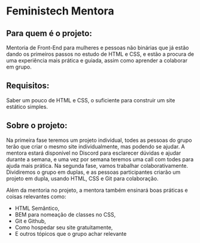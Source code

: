 # Feministech Mentora
## Para quem é o projeto:
Mentoria de Front-End para mulheres e pessoas não binárias que já estão dando os primeiros passos no estudo de HTML e CSS, e estão a procura de uma experiência mais prática e guiada, assim como aprender a colaborar em grupo.

## Requisitos: 
Saber um pouco de HTML e CSS, o suficiente para construir um site estático simples.

## Sobre o projeto:
Na primeira fase teremos um projeto individual, todes as pessoas do grupo terão que criar o mesmo site individualmente, mas podendo se ajudar.
A mentora estará disponível no Discord para esclarecer dúvidas e ajudar durante a semana, e uma vez por semana teremos uma call com todes para ajuda mais prática. 
Na segunda fase, vamos trabalhar colaborativamente. Dividiremos o grupo em duplas, e as pessoas participantes criarão um projeto em dupla, usando HTML, CSS e Git para colaboração.

Além da mentoria no projeto, a mentora também ensinará boas práticas e coisas relevantes como:
- HTML Semântico,
- BEM para nomeação de classes no CSS,
- Git e Github,
- Como hospedar seu site gratuitamente,
- E outros tópicos que o grupo achar relevante


